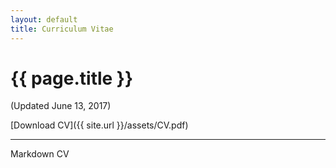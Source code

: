 ```yaml
---
layout: default
title: Curriculum Vitae
---
```


# {{ page.title }}

(Updated June 13, 2017)

[Download CV]({{ site.url }}/assets/CV.pdf)

---

Markdown CV